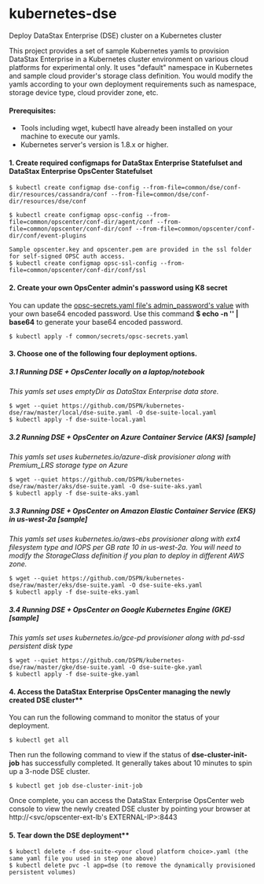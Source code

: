 # kubernetes-dse
Deploy DataStax Enterprise (DSE) cluster on a Kubernetes cluster

This project provides a set of sample Kubernetes yamls to provision DataStax Enterprise in a Kubernetes cluster environment on various cloud platforms for experimental only. It uses "default" namespace in Kubernetes and sample cloud provider's storage class definition. You would modify the yamls according to your own deployment requirements such as namespace, storage device type, cloud provider zone, etc.

#### Prerequisites:
* Tools including wget, kubectl have already been installed on your machine to execute our yamls.
* Kubernetes server's version is 1.8.x or higher. 

#### 1. Create required configmaps for DataStax Enterprise Statefulset and DataStax Enterprise OpsCenter Statefulset
```
$ kubectl create configmap dse-config --from-file=common/dse/conf-dir/resources/cassandra/conf --from-file=common/dse/conf-dir/resources/dse/conf

$ kubectl create configmap opsc-config --from-file=common/opscenter/conf-dir/agent/conf --from-file=common/opscenter/conf-dir/conf --from-file=common/opscenter/conf-dir/conf/event-plugins

Sample opscenter.key and opscenter.pem are provided in the ssl folder for self-signed OPSC auth access.
$ kubectl create configmap opsc-ssl-config --from-file=common/opscenter/conf-dir/conf/ssl
```

#### 2. Create your own OpsCenter admin's password using K8 secret
You can update the [opsc-secrets.yaml file's admin_password's value](https://github.com/DSPN/kubernetes-dse/blob/dev-201808/common/secrets/opsc-secrets.yaml#L7) with your own base64 encoded password. Use this command **$ echo -n '<your own password>' | base64** to generate your base64 encoded password.
```
$ kubectl apply -f common/secrets/opsc-secrets.yaml 
```

#### 3. Choose one of the following four deployment options.

##### 3.1 Running DSE + OpsCenter locally on a laptop/notebook
*This yamls set uses emptyDir as DataStax Enterprise data store.*
```
$ wget --quiet https://github.com/DSPN/kubernetes-dse/raw/master/local/dse-suite.yaml -O dse-suite-local.yaml
$ kubectl apply -f dse-suite-local.yaml
```

##### 3.2 Running DSE + OpsCenter on Azure Container Service (AKS) [sample]
*This yamls set uses kubernetes.io/azure-disk provisioner along with Premium_LRS storage type on Azure*
```
$ wget --quiet https://github.com/DSPN/kubernetes-dse/raw/master/aks/dse-suite.yaml -O dse-suite-aks.yaml
$ kubectl apply -f dse-suite-aks.yaml
```

##### 3.3 Running DSE + OpsCenter on Amazon Elastic Container Service (EKS) in us-west-2a [sample]
*This yamls set uses kubernetes.io/aws-ebs provisioner along with ext4 filesystem type and IOPS per GB rate 10 in us-west-2a.  You will need to modify the StorageClass definition if you plan to deploy in different AWS zone.* 
```
$ wget --quiet https://github.com/DSPN/kubernetes-dse/raw/master/eks/dse-suite.yaml -O dse-suite-eks.yaml
$ kubectl apply -f dse-suite-eks.yaml
```

##### 3.4 Running DSE + OpsCenter on Google Kubernetes Engine (GKE) [sample]
*This yamls set uses kubernetes.io/gce-pd provisioner along with pd-ssd persistent disk type*
```
$ wget --quiet https://github.com/DSPN/kubernetes-dse/raw/master/gke/dse-suite.yaml -O dse-suite-gke.yaml
$ kubectl apply -f dse-suite-gke.yaml
```

#### 4. Access the DataStax Enterprise OpsCenter managing the newly created DSE cluster**

You can run the following command to monitor the status of your deployment.
```
$ kubectl get all
```
Then run the following command to view if the status of **dse-cluster-init-job** has successfully completed.  It generally takes about 10 minutes to spin up a 3-node DSE cluster.
```
$ kubectl get job dse-cluster-init-job
```
Once complete, you can access the DataStax Enterprise OpsCenter web console to view the newly created DSE cluster by pointing your browser at http://<svc/opscenter-ext-lb's EXTERNAL-IP>:8443

#### 5. Tear down the DSE deployment**
```
$ kubectl delete -f dse-suite-<your cloud platform choice>.yaml (the same yaml file you used in step one above)
$ kubectl delete pvc -l app=dse (to remove the dynamically provisioned persistent volumes)
```

